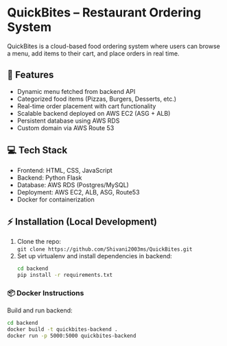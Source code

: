 # QuickBites – Restaurant Ordering System

QuickBites is a cloud-based food ordering system where users can browse a menu, add items to their cart, and place orders in real time.

## 🚀 Features
- Dynamic menu fetched from backend API
- Categorized food items (Pizzas, Burgers, Desserts, etc.)
- Real-time order placement with cart functionality
- Scalable backend deployed on AWS EC2 (ASG + ALB)
- Persistent database using AWS RDS
- Custom domain via AWS Route 53

## 💻 Tech Stack
- Frontend: HTML, CSS, JavaScript
- Backend: Python Flask
- Database: AWS RDS (Postgres/MySQL)
- Deployment: AWS EC2, ALB, ASG, Route53
- Docker for containerization

## ⚡ Installation (Local Development)
1. Clone the repo:  
   `git clone https://github.com/Shivani2003ms/QuickBites.git`
2. Set up virtualenv and install dependencies in backend:  
   ```bash
   cd backend
   pip install -r requirements.txt

### 📦 Docker Instructions

Build and run backend:

```bash
cd backend
docker build -t quickbites-backend .
docker run -p 5000:5000 quickbites-backend

